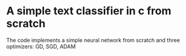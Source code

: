 # A simple text classifier in c from scratch
The code implements a simple neural network from scratch and three optimizers: GD, SGD, ADAM
